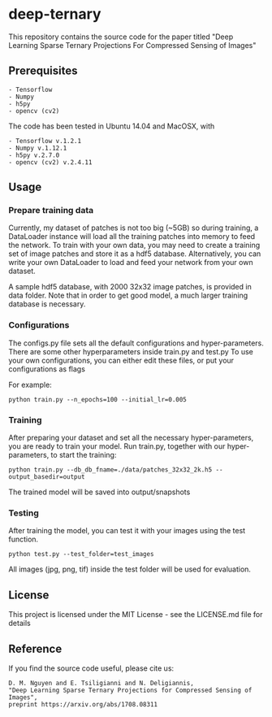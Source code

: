# deep-ternary
This repository contains the source code for the paper titled "Deep Learning Sparse Ternary Projections For Compressed Sensing of Images"

## Prerequisites
```
- Tensorflow 
- Numpy 
- h5py 
- opencv (cv2) 
```
The code has been tested in Ubuntu 14.04 and MacOSX, with
```
- Tensorflow v.1.2.1
- Numpy v.1.12.1 
- h5py v.2.7.0
- opencv (cv2) v.2.4.11
```

## Usage
### Prepare training data
Currently, my dataset of patches is not too big (~5GB) so during training, a DataLoader instance will load all the training patches into memory to feed the network. 
To train with your own data, you may need to create a training set of image patches and store it as a hdf5 database.
Alternatively, you can write your own DataLoader to load and feed your network from your own dataset.

A sample hdf5 database, with 2000 32x32 image patches, is provided in data folder. 
Note that in order to get good model, a much larger training database is necessary.

### Configurations
The configs.py file sets all the default configurations and hyper-parameters.
There are some other hyperparameters inside train.py and test.py
To use your own configurations, you can either edit these files, or put your configurations as flags

For example:
```
python train.py --n_epochs=100 --initial_lr=0.005
```

### Training
After preparing your dataset and set all the necessary hyper-parameters, you are ready to train your model.
Run train.py, together with our hyper-parameters, to start the training:
```
python train.py --db_db_fname=./data/patches_32x32_2k.h5 --output_basedir=output
```
The trained model will be saved into output/snapshots 

### Testing
After training the model, you can test it with your images using the test function.

```
python test.py --test_folder=test_images
```

All images (jpg, png, tif) inside the test folder will be used for evaluation.

## License
This project is licensed under the MIT License - see the LICENSE.md file for details

## Reference
If you find the source code useful, please cite us:
```
D. M. Nguyen and E. Tsiligianni and N. Deligiannis, 
"Deep Learning Sparse Ternary Projections for Compressed Sensing of Images", 
preprint https://arxiv.org/abs/1708.08311
```
